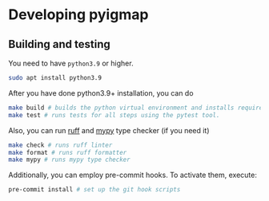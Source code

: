 # Developing pyigmap

## Building and testing

You need to have `python3.9` or higher.

```bash
sudo apt install python3.9
```

After you have done python3.9+ installation, you can do
```bash
make build # builds the python virtual environment and installs requirements
make test # runs tests for all steps using the pytest tool.
```

Also, you can run [ruff](https://github.com/astral-sh/ruff) and [mypy](https://github.com/python/mypy) type checker (if you need it)
```bash
make check # runs ruff linter
make format # runs ruff formatter
make mypy # runs mypy type checker
```

Additionally, you can employ pre-commit hooks. To activate them, execute:
```bash
pre-commit install # set up the git hook scripts
```